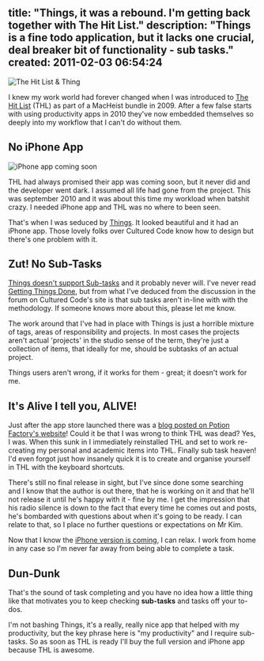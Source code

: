 title: "Things, it was a rebound. I'm getting back together with The Hit List."
description: "Things is a fine todo application, but it lacks one crucial, deal breaker bit of functionality - sub tasks."
created: 2011-02-03 06:54:24
---

![The Hit List &amp; Thing](http://media.jamiecurle.com/uploads/2011/02/03/blogimage/The_Hit_List___Thing.850x600.jpg)

I knew my work world had forever changed when I was introduced to [The Hit List][1] (THL) as part of a MacHeist bundle in 2009. After a few false starts with using productivity apps in 2010 they've now embedded themselves so deeply into my workflow that I can't do without them.

## No iPhone App

![iPhone app coming soon](http://media.jamiecurle.com/uploads/2011/02/03/blogimage/iPhone_app_coming_soon.850x600.jpg)

THL had always promised their app was coming soon, but it never did and the developer went dark. I assumed all life had gone from the project. This was september 2010 and it was about this time my workload when batshit crazy. I needed iPhone app and THL was no where to been seen.

That's when I was seduced by [Things][2]. It looked beautiful and it had an iPhone app. Those lovely folks over Cultured Code know how to design  but there's one problem with it.

## Zut! No Sub-Tasks

[Things doesn't support Sub-tasks][4] and it probably never will. I've never read [Getting Things Done][5], but from what I've deduced from the discussion in the forum on Cultured Code's site is that  sub tasks aren't in-line with with the methodology. If someone knows more about this, please let me know.

The work around that I've had in place with Things is just a horrible mixture of tags, areas of responsibility and projects. In most cases the projects aren't actual 'projects' in the studio sense of the term, they're just a collection of items, that ideally for me, should be subtasks of an actual project.

Things users aren't wrong, if it works for them - great; it doesn't work for me.

## It's Alive I tell you, ALIVE!

Just after the app store launched there was a [blog posted on Potion Factory's website][7]! Could it be that I was wrong to think THL was dead? Yes, I was.  When this sunk in I immediately reinstalled THL and set to work re-creating my personal and academic items into THL. Finally sub task heaven!  I'd even forgot just how insanely quick it is to create and organise yourself in THL with the keyboard shortcuts.

There's still no final release in sight, but I've since done some searching and I know that the author is out there, that he is working on it and that he'll not release it until he's happy with it - fine by me.  I get the impression that his radio silence is down to the fact that every time he comes out and posts, he's bombarded with questions about when it's going to be ready.  I can relate to that, so I place no further questions or expectations on Mr Kim.

Now that I know the [iPhone version is coming][7], I can relax. I work from home in any case so I'm never far away from being able to complete a task.

## Dun-Dunk

That's the sound of task completing and you have no idea how a little thing like that motivates you to keep checking __sub-tasks__ and tasks off your to-dos.

I'm not bashing Things, it's a really, really nice app that helped with my productivity, but the key phrase here is "my productivity" and I require sub-tasks. So as soon as THL is ready I'll buy the full version and iPhone app because THL is awesome.

 

[1]: http://www.potionfactory.com/thehitlist/
[2]: http://culturedcode.com/things/
[3]: http://www.jamiecurle.com/blog/cultured-code-arrvials
[4]: http://culturedcode.com/forums/read.php?7,30986
[5]: http://en.wikipedia.org/wiki/Getting_Things_Done
[6]: http://www.potionfactory.com/blog/2011/01/07/potion-factory-and-mac-app-store
[7]: http://www.flickr.com/photos/andypotion/4213848965/
